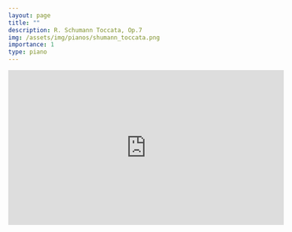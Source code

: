 ```yaml
---
layout: page
title: "" 
description: R. Schumann Toccata, Op.7
img: /assets/img/pianos/shumann_toccata.png
importance: 1
type: piano
---
```


<div class="embed-container">
<center>
    <iframe width="560" height="315" src="https://www.youtube.com/embed/hZ3vkZeB8-w?si=j8ckFU3xmMRgKG3b" title="YouTube video player" frameborder="0" allow="accelerometer; autoplay; clipboard-write; encrypted-media; gyroscope; picture-in-picture; web-share" allowfullscreen>
    </iframe> 
  </center>
</div>


